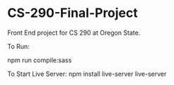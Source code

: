 # CS-290-Final-Project
Front End project for CS 290 at Oregon State.

To Run:

npm run compile:sass

To Start Live Server:
npm install live-server
live-server
